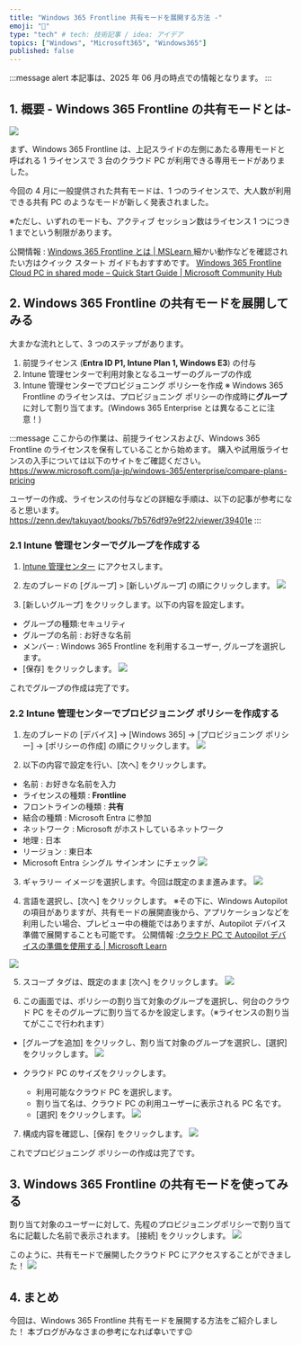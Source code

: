 ```yaml
---
title: "Windows 365 Frontline 共有モードを展開する方法 -"
emoji: "🚁"
type: "tech" # tech: 技術記事 / idea: アイデア
topics: ["Windows", "Microsoft365", "Windows365"]
published: false
---
```


:::message alert
本記事は、2025 年 06 月の時点での情報となります。
:::

## 1. 概要 - Windows 365 Frontline の共有モードとは- 

![](https://storage.googleapis.com/zenn-user-upload/5c888c80075f-20241204.png)

まず、Windows 365 Frontline は、上記スライドの左側にあたる専用モードと呼ばれる 1 ライセンスで 3 台のクラウド PC が利用できる専用モードがありました。

今回の 4 月に一般提供された共有モードは、1 つのライセンスで、大人数が利用できる共有 PC のようなモードが新しく発表されました。

※ただし、いずれのモードも、アクティブ セッション数はライセンス 1 つにつき 1 までという制限があります。

公開情報 : [Windows 365 Frontline とは | MSLearn ](https://learn.microsoft.com/ja-jp/windows-365/enterprise/introduction-windows-365-frontline#windows-365-frontline-in-shared-mode-preview)
細かい動作などを確認されたい方はクイック スタート ガイドもおすすめです。
[Windows 365 Frontline Cloud PC in shared mode – Quick Start Guide | Microsoft Community Hub](https://techcommunity.microsoft.com/discussions/windows365discussions/windows-365-frontline-cloud-pc-in-shared-mode-%E2%80%93-quick-start-guide/4399905)

## 2. Windows 365 Frontline の共有モードを展開してみる

大まかな流れとして、3 つのステップがあります。
1. 前提ライセンス (**Entra ID P1, Intune Plan 1, Windows E3**) の付与  
2. Intune 管理センターで利用対象となるユーザーのグループの作成
3. Intune 管理センターでプロビジョニング ポリシーを作成
※ Windows 365 Frontline のライセンスは、プロビジョニング ポリシーの作成時に**グループ**に対して割り当てます。(Windows 365 Enterprise とは異なることに注意！)


:::message
ここからの作業は、前提ライセンスおよび、Windows 365 Frontline のライセンスを保有していることから始めます。
購入や試用版ライセンスの入手については以下のサイトをご確認ください。
https://www.microsoft.com/ja-jp/windows-365/enterprise/compare-plans-pricing

ユーザーの作成、ライセンスの付与などの詳細な手順は、以下の記事が参考になると思います。
https://zenn.dev/takuyaot/books/7b576df97e9f22/viewer/39401e
:::




### 2.1 Intune 管理センターでグループを作成する

1. [Intune 管理センター](https://intune.microsoft.com/) にアクセスします。

2. 左のブレードの [グループ] > [新しいグループ] の順にクリックします。
![](https://storage.googleapis.com/zenn-user-upload/155c8fbec8f6-20250603.png)

3. [新しいグループ] をクリックします。以下の内容を設定します。
- グループの種類:セキュリティ
- グループの名前 : お好きな名前
- メンバー : Windows 365 Frontline を利用するユーザー, グループを選択します。
- [保存] をクリックします。
![](https://storage.googleapis.com/zenn-user-upload/44a9a14e1eda-20250603.png)

これでグループの作成は完了です。

### 2.2 Intune 管理センターでプロビジョニング ポリシーを作成する

1. 左のブレードの [デバイス] -> [Windows 365] -> [プロビジョニング ポリシー] -> [ポリシーの作成] の順にクリックします。
![](https://storage.googleapis.com/zenn-user-upload/8a8607d92dc8-20250602.png)

2. 以下の内容で設定を行い、[次へ] をクリックします。
- 名前 : お好きな名前を入力
- ライセンスの種類 : **Frontline**
- フロントラインの種類 : **共有**
- 結合の種類 : Microsoft Entra に参加
- ネットワーク : Microsoft がホストしているネットワーク
- 地理 : 日本
- リージョン : 東日本
- Microsoft Entra シングル サインオン にチェック
![](https://storage.googleapis.com/zenn-user-upload/1eca0c371bd3-20250602.png)

3. ギャラリー イメージを選択します。今回は既定のまま進みます。
![](https://storage.googleapis.com/zenn-user-upload/c2626df8b7f1-20250603.png)

4. 言語を選択し、[次へ] をクリックします。
※その下に、Windows Autopilot の項目がありますが、共有モードの展開直後から、アプリケーションなどを利用したい場合、プレビュー中の機能ではありますが、Autopilot デバイス準備で展開することも可能です。
公開情報 :[クラウド PC で Autopilot デバイスの準備を使用する | Microsoft Learn](https://learn.microsoft.com/ja-jp/windows-365/enterprise/autopilot-device-preparation)

![](https://storage.googleapis.com/zenn-user-upload/ae552814372a-20250603.png)

5. スコープ タグは、既定のまま [次へ] をクリックします。
![](https://storage.googleapis.com/zenn-user-upload/89a7af2b4dca-20250603.png)

6. この画面では、ポリシーの割り当て対象のグループを選択し、何台のクラウド PC をそのグループに割り当てるかを設定します。（※ライセンスの割り当てがここで行われます）
- [グループを追加] をクリックし、割り当て対象のグループを選択し、[選択] をクリックします。
![](https://storage.googleapis.com/zenn-user-upload/0ba4dcccd14c-20250603.png)

- クラウド PC のサイズをクリックします。
  - 利用可能なクラウド PC を選択します。
  - 割り当て名は、クラウド PC の利用ユーザーに表示される PC 名です。
  - [選択] をクリックします。
![](https://storage.googleapis.com/zenn-user-upload/3312716c4774-20250603.png)

7. 構成内容を確認し、[保存] をクリックします。
![](https://storage.googleapis.com/zenn-user-upload/a7e453bb30cb-20250603.png)

これでプロビジョニング ポリシーの作成は完了です。

## 3. Windows 365 Frontline の共有モードを使ってみる

割り当て対象のユーザーに対して、先程のプロビジョニングポリシーで割り当て名に記載した名前で表示されます。
[接続] をクリックします。
![](https://storage.googleapis.com/zenn-user-upload/68c20a31165f-20250603.png)

このように、共有モードで展開したクラウド PC にアクセスすることができました！
![](https://storage.googleapis.com/zenn-user-upload/fa504b0ce0e0-20250603.png)

## 4. まとめ
今回は、Windows 365 Frontline 共有モードを展開する方法をご紹介しました！
本ブログがみなさまの参考になれば幸いです😉








